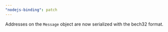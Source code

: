 ```yaml
---
"nodejs-binding": patch
---
```


Addresses on the `Message` object are now serialized with the bech32 format.
